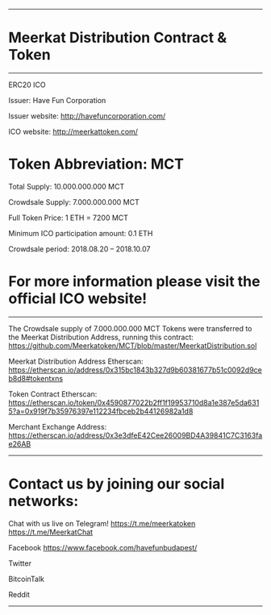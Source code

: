 ______________________________________________________________________________________________________________________________
# Meerkat Distribution Contract & Token 
______________________________________________________________________________________________________________________________

ERC20 ICO 

Issuer: Have Fun Corporation

Issuer website: http://havefuncorporation.com/

ICO website: http://meerkattoken.com/

# Token Abbreviation: MCT

Total Supply: 10.000.000.000 MCT

Crowdsale Supply: 7.000.000.000 MCT

Full Token Price: 1 ETH = 7200 MCT

Minimum ICO participation amount: 0.1 ETH

Crowdsale period: 2018.08.20 – 2018.10.07 

# For more information please visit the official ICO website!

______________________________________________________________________________________________________________________________

The Crowdsale supply of 7.000.000.000 MCT Tokens were transferred to the Meerkat Distribution Address, running this contract:
https://github.com/Meerkatoken/MCT/blob/master/MeerkatDistribution.sol

Meerkat Distribution Address Etherscan: 
https://etherscan.io/address/0x315bc1843b327d9b60381677b51c0092d9ceb8d8#tokentxns

Token Contract Etherscan:
https://etherscan.io/token/0x4590877022b2ff1f19953710d8a1e387e5da6315?a=0x919f7b35976397e112234fbceb2b44126982a1d8

Merchant Exchange Address:
https://etherscan.io/address/0x3e3dfeE42Cee26009BD4A39841C7C3163fae26AB

______________________________________________________________________________________________________________________________

# Contact us by joining our social networks:

Chat with us live on Telegram!
https://t.me/meerkatoken
https://t.me/MeerkatChat

Facebook 
https://www.facebook.com/havefunbudapest/

Twitter

BitcoinTalk

Reddit

______________________________________________________________________________________________________________________________

